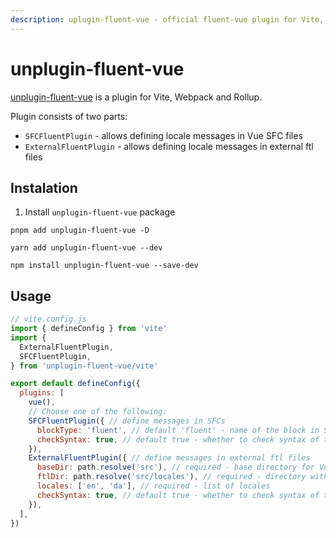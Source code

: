 ```yaml
---
description: uplugin-fluent-vue - official fluent-vue plugin for Vite, Webpack and Rollup. It allows defining locale messages directly in Vue SFC files or in external ftl files.
---
```


# unplugin-fluent-vue

[unplugin-fluent-vue](https://github.com/fluent-vue/unplugin-fluent-vue) is a plugin for Vite, Webpack and Rollup.

Plugin consists of two parts:
 * `SFCFluentPlugin` - allows defining locale messages in Vue SFC files
 * `ExternalFluentPlugin` - allows defining locale messages in external ftl files

## Instalation

1. Install `unplugin-fluent-vue` package

<code-group>

<code-group-item title="PNPM" active>

```shell
pnpm add unplugin-fluent-vue -D
```

</code-group-item>

<code-group-item title="YARN">

```shell
yarn add unplugin-fluent-vue --dev
```

</code-group-item>

<code-group-item title="NPM">

```shell
npm install unplugin-fluent-vue --save-dev
```

</code-group-item>

</code-group>

## Usage

```js
// vite.config.js
import { defineConfig } from 'vite'
import {
  ExternalFluentPlugin,
  SFCFluentPlugin,
} from 'unplugin-fluent-vue/vite'

export default defineConfig({
  plugins: [
    vue(),
    // Choose one of the following:
    SFCFluentPlugin({ // define messages in SFCs
      blockType: 'fluent', // default 'fluent' - name of the block in SFCs
      checkSyntax: true, // default true - whether to check syntax of the messages
    }),
    ExternalFluentPlugin({ // define messages in external ftl files
      baseDir: path.resolve('src'), // required - base directory for Vue files
      ftlDir: path.resolve('src/locales'), // required - directory with ftl files
      locales: ['en', 'da'], // required - list of locales
      checkSyntax: true, // default true - whether to check syntax of the messages
    }),
  ],
})
